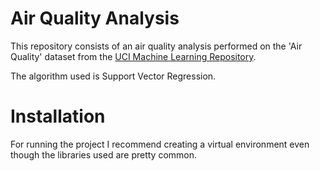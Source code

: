 # Air Quality Analysis 

This repository consists of an air quality analysis performed on the 'Air Quality' dataset from the [UCI Machine Learning Repository]("archive.ics.uci.edu/dataset/360/air+quality").

The algorithm used is Support Vector Regression.

# Installation

For running the project I recommend creating a virtual environment even though the libraries used are pretty common.
